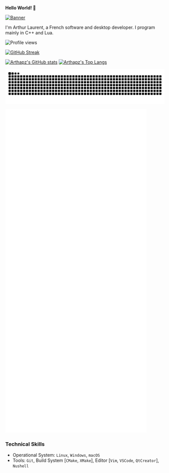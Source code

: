 **Hello World! 👋**

[![Banner](https://svg-banners.vercel.app/api?type=rainbow&text1=Arthapz%20&width=800&height=400)](https://github.com/Arthapz)

I'm Arthur Laurent, a French software and desktop developer. I program mainly in C++ and Lua.

![Profile views](https://komarev.com/ghpvc/?username=Arthapz&style=flat-square)

[![GitHub Streak](https://github-readme-streak-stats.herokuapp.com?user=arthapz&theme=tokyonight)](https://git.io/streak-stats)

[![Arthapz's GitHub stats](https://github-readme-stats-git-masterrstaa-rickstaa.vercel.app/api?username=Arthapz&show_icons=true&theme=tokyonight&count_private=true&custom_title=Arthapz%27s%20GitHub%20stats)](https://github.com/anuraghazra/github-readme-stats)
[![Arthapz's Top Langs](https://github-readme-stats-git-masterrstaa-rickstaa.vercel.app/api/top-langs/?username=Arthapz&layout=compact&show_icons=true&theme=tokyonight&custom_title=Arthapz%27s%20Top%20Langs)](https://github.com/anuraghazra/github-readme-stats)


[![Snake Graph](/github-snake.svg)](https://github.com/Arthapz)

[![Metrics](/github-metrics.svg)](https://github.com/Arthapz)

### Technical Skills

- Operational System: `Linux`, `Windows`, `macOS`
- Tools: `Git`, Build System [`CMake`, `XMake`], Editor [`Vim`, `VSCode`, `QtCreator`], `Nushell`
